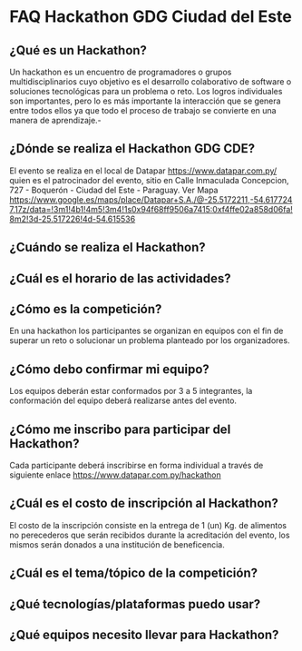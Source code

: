 # FAQ Hackathon GDG Ciudad del Este

## ¿Qué es un Hackathon?
Un hackathon es un encuentro de programadores o grupos multidisciplinarios cuyo objetivo es el desarrollo colaborativo de software o soluciones tecnológicas para un problema o reto. Los logros individuales son importantes, pero lo es más importante la interacción que se genera entre todos ellos ya que todo el proceso de trabajo se convierte en una manera de aprendizaje.-
## ¿Dónde se realiza el Hackathon GDG CDE?
El evento se realiza en el local de Datapar https://www.datapar.com.py/ quien es el patrocinador del evento, sitio en Calle Inmaculada Concepcion, 727 - Boquerón - Ciudad del Este - Paraguay.  Ver Mapa https://www.google.es/maps/place/Datapar+S.A./@-25.5172211,-54.6177247,17z/data=!3m1!4b1!4m5!3m4!1s0x94f68ff9506a7415:0xf4ffe02a858d06fa!8m2!3d-25.517226!4d-54.615536
## ¿Cuándo se realiza el Hackathon?

## ¿Cuál es el horario de las actividades?

## ¿Cómo  es la competición?
En una hackathon los participantes se organizan en equipos con el fin de superar un reto o solucionar un problema planteado por los organizadores.
## ¿Cómo debo confirmar mi equipo?
Los equipos deberán estar conformados por 3 a 5 integrantes, la conformación del equipo deberá realizarse antes del evento. 
## ¿Cómo me inscribo para participar del Hackathon?
Cada participante deberá inscribirse en forma individual a través de siguiente enlace https://www.datapar.com.py/hackathon
## ¿Cuál es el costo de inscripción al Hackathon?
El costo de la inscripción consiste en la entrega de 1 (un) Kg. de alimentos no perecederos que serán recibidos durante la acreditación del evento, los mismos serán donados a una institución de beneficencia.
## ¿Cuál es el tema/tópico de la competición?

## ¿Qué tecnologías/plataformas puedo usar?

## ¿Qué equipos necesito llevar para Hackathon?

